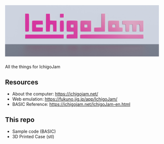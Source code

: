 # ![IchigoJam](ichigojam_header.jpg)

All the things for IchigoJam

## Resources

- About the computer: https://ichigojam.net/
- Web emulation: https://fukuno.jig.jp/app/IchigoJam/
- BASIC Reference: https://ichigojam.net/IchigoJam-en.html

## This repo

- Sample code (BASIC)
- 3D Printed Case (stl)
